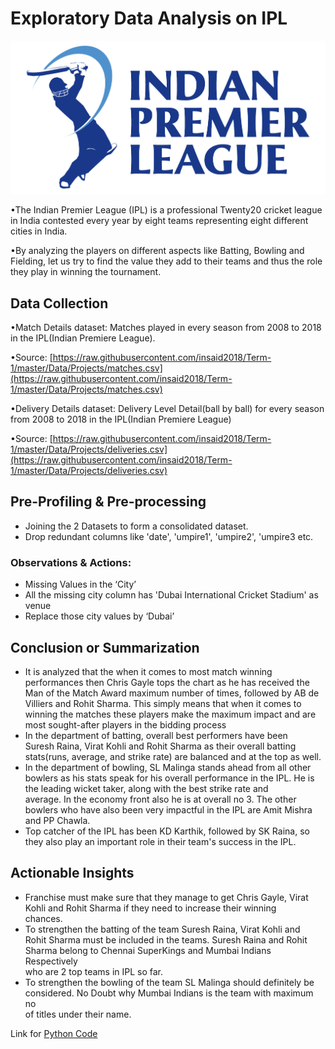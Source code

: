 # Exploratory Data Analysis on IPL

![enter image description here](https://github.com/anooppainuly/Data-Science-Projects/blob/main/IPL%20Logo.png?raw=true)

•The Indian Premier League (IPL) is a professional Twenty20 cricket league in India contested every year by eight teams representing eight different cities in India.

•By analyzing the players on different aspects like Batting, Bowling and Fielding, let us try to find the value they add to their teams and thus the role they play in winning the tournament.

## Data Collection

•Match Details dataset: Matches played in every season from 2008 to 2018 in the IPL(Indian Premiere League).

•Source: [https://raw.githubusercontent.com/insaid2018/Term-1/master/Data/Projects/matches.csv](https://raw.githubusercontent.com/insaid2018/Term-1/master/Data/Projects/matches.csv)

•Delivery Details dataset: Delivery Level Detail(ball by ball) for every season from 2008 to 2018 in the IPL(Indian Premiere League)

•Source: [https://raw.githubusercontent.com/insaid2018/Term-1/master/Data/Projects/deliveries.csv](https://raw.githubusercontent.com/insaid2018/Term-1/master/Data/Projects/deliveries.csv)

## Pre-Profiling & Pre-processing

 - Joining the 2 Datasets to form a consolidated dataset.
 - Drop redundant columns like 'date', 'umpire1', 'umpire2', 'umpire3 etc.

### Observations & Actions:

 - Missing Values in the ‘City’
 - All the missing city column has 'Dubai International Cricket Stadium' as venue
 - Replace those city values by ‘Dubai’

## Conclusion or Summarization

 - It is analyzed that the when it comes to most match winning
   performances then Chris Gayle tops the chart as he has received the
   Man of the Match Award maximum number of times, followed by AB de
   Villiers and Rohit Sharma. This simply means that when it comes to
   winning the matches these players make the maximum impact and are
   most sought-after players in the bidding process
 - In the department of batting, overall best performers have been   
   Suresh Raina, Virat Kohli and Rohit Sharma as their overall batting  
   stats(runs, average, and strike rate) are balanced and at the top as 
   well.
 - In the department of bowling, SL Malinga stands ahead from all other 
   bowlers as his stats speak for his overall performance in the IPL. He
   is the leading wicket taker, along with the best strike rate and   
   average. In the economy front also he is at overall no 3. The other  
   bowlers who have also been very impactful in the IPL are Amit Mishra 
   and PP Chawla.
 - Top catcher of the IPL has been KD Karthik, followed by SK Raina, so 
   they also play an important role in their team's success in the IPL.

## Actionable Insights

 - Franchise must make sure that they manage to get Chris Gayle, Virat  
   Kohli and Rohit Sharma if they need to increase their winning   
   chances.
 - To strengthen the batting of the team Suresh Raina, Virat Kohli and  
   Rohit Sharma must be included in the teams. Suresh Raina and Rohit   
   Sharma belong to Chennai SuperKings and Mumbai Indians Respectively  
   who are 2 top teams in IPL so far.
 - To strengthen the bowling of the team SL Malinga should definitely be
   considered. No Doubt why Mumbai Indians is the team with maximum no  
   of titles under their name.

Link for [Python Code](https://github.com/anooppainuly/Data-Science-Projects/blob/main/Python%20Code.ipynb)
